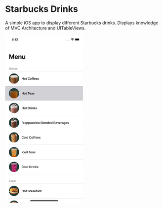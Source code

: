 # Starbucks Drinks
A simple iOS app to display different Starbucks drinks. Displays knowledge of MVC Architecture and UITableViews. 

<img src="https://github.com/JacobMacFarland/StarbucksDrinks/blob/main/Screenshots/StarbucksDrinksV2.png" width="50%">
